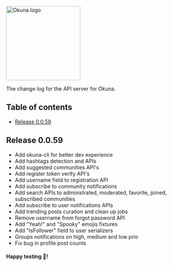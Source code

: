 <img alt="Okuna logo" src="https://i.snag.gy/FAgp8K.jpg" width="200">

The change log for the API server for Okuna.

## Table of contents

- [Release 0.0.59](#release-0.0.59)

## Release 0.0.59

- Add okuna-cli for better dev experience
- Add hashtags detection and APIs
- Add suggested communities API's
- Add register token verify API's
- Add username field to registration API
- Add subscribe to community notifications
- Add search APIs to administrated, moderated, favorite, joined, subscribed
  communities
- Add subscribe to user notifications APIs
- Add trending posts curation and clean up jobs
- Remove username from forgot password API
- Add "Yeah!" and "Spooky" emojis fixtures
- Add "IsFollower" field to user serializers
- Groups notifications on high, medium and low prio
- Fix bug in profile post counts

#### Happy testing 🎉!

